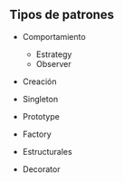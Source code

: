 ## Tipos de patrones

* Comportamiento
  * Estrategy
  * Observer

* Creación
 * Singleton 
 * Prototype
 * Factory

* Estructurales
 * Decorator
